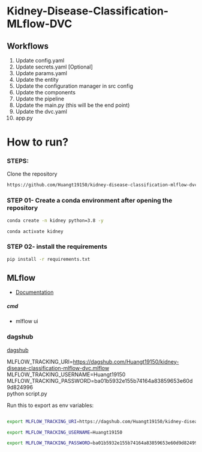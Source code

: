 # Kidney-Disease-Classification-MLflow-DVC

## Workflows

1. Update config.yaml
2. Update secrets.yaml [Optional]
3. Update params.yaml
4. Update the entity
5. Update the configuration manager in src config
6. Update the components
7. Update the pipeline
8. Update the main.py (this will be the end point)
9. Update the dvc.yaml
10. app.py

# How to run?
### STEPS:

Clone the repository

```bash
https://github.com/Huangt19150/kidney-disease-classification-mlflow-dvc
```
### STEP 01- Create a conda environment after opening the repository

```bash
conda create -n kidney python=3.8 -y
```

```bash
conda activate kidney
```


### STEP 02- install the requirements
```bash
pip install -r requirements.txt
```



## MLflow

- [Documentation](https://mlflow.org/docs/latest/index.html)

##### cmd
- mlflow ui

### dagshub
[dagshub](https://dagshub.com/)

MLFLOW_TRACKING_URI=https://dagshub.com/Huangt19150/kidney-disease-classification-mlflow-dvc.mlflow \
MLFLOW_TRACKING_USERNAME=Huangt19150 \
MLFLOW_TRACKING_PASSWORD=ba01b5932e155b74164a83859653e60d9d824996 \
python script.py

Run this to export as env variables:

```bash

export MLFLOW_TRACKING_URI=https://dagshub.com/Huangt19150/kidney-disease-classification-mlflow-dvc.mlflow

export MLFLOW_TRACKING_USERNAME=Huangt19150 

export MLFLOW_TRACKING_PASSWORD=ba01b5932e155b74164a83859653e60d9d824996

```